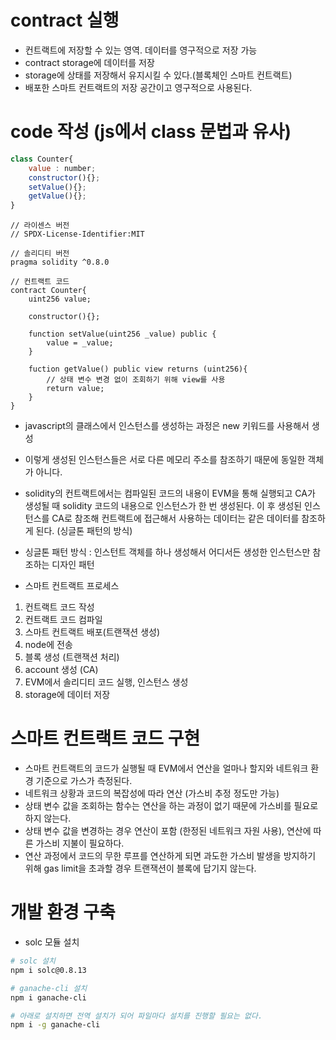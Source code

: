 # contract 실행

- 컨트랙트에 저장할 수 있는 영역. 데이터를 영구적으로 저장 가능
- contract storage에 데이터를 저장
- storage에 상태를 저장해서 유지시킬 수 있다.(블록체인 스마트 컨트랙트)
- 배포한 스마트 컨트랙트의 저장 공간이고 영구적으로 사용된다.

# code 작성 (js에서 class 문법과 유사)

```javascript
class Counter{
    value : number;
    constructor(){};
    setValue(){};
    getValue(){};
}
```

```
// 라이센스 버전
// SPDX-License-Identifier:MIT

// 솔리디티 버전
pragma solidity ^0.8.0

// 컨트랙트 코드
contract Counter{
    uint256 value;

    constructor(){};

    function setValue(uint256 _value) public {
        value = _value;
    }

    fuction getValue() public view returns (uint256){
        // 상태 변수 변경 없이 조회하기 위해 view를 사용
        return value;
    }
}
```

- javascript의 클래스에서 인스턴스를 생성하는 과정은 new 키워드를 사용해서 생성
- 이렇게 생성된 인스턴스들은 서로 다른 메모리 주소를 참조하기 때문에 동일한 객체가 아니다.

- solidity의 컨트랙트에서는 컴파일된 코드의 내용이 EVM을 통해 실행되고 CA가 생성될 때 solidity 코드의 내용으로 인스턴스가 한 번 생성된다. 이 후 생성된 인스턴스를 CA로 참조해 컨트랙트에 접근해서 사용하는 데이터는 같은 데이터를 참조하게 된다. (싱글톤 패턴의 방식)

- 싱글톤 패턴 방식 : 인스턴트 객체를 하나 생성해서 어디서든 생성한 인스턴스만 참조하는 디자인 패턴

- 스마트 컨트랙트 프로세스
1. 컨트랙트 코드 작성
2. 컨트랙트 코드 컴파일
3. 스마트 컨트랙트 배포(트랜잭션 생성)
4. node에 전송
5. 블록 생성 (트랜잭션 처리)
6. account 생성 (CA)
7. EVM에서 솔리디티 코드 실행, 인스턴스 생성
8. storage에 데이터 저장

# 스마트 컨트랙트 코드 구현

- 스마트 컨트랙트의 코드가 실행될 때 EVM에서 연산을 얼마나 할지와 네트워크 환경 기준으로 가스가 측정된다.
- 네트워크 상황과 코드의 복잡성에 따라 연산 (가스비 추정 정도만 가능)
- 상태 변수 값을 조회하는 함수는 연산을 하는 과정이 없기 때문에 가스비를 필요로 하지 않는다.
- 상태 변수 값을 변경하는 경우 연산이 포함 (한정된 네트워크 자원 사용), 연산에 따른 가스비 지불이 필요하다.
- 연산 과정에서 코드의 무한 루프를 연산하게 되면 과도한 가스비 발생을 방지하기 위해 gas limit을 초과할 경우 트랜잭션이 블록에 답기지 않는다.

# 개발 환경 구축

- solc 모듈 설치
```sh
# solc 설치
npm i solc@0.8.13

# ganache-cli 설치
npm i ganache-cli 

# 아래로 설치하면 전역 설치가 되어 파일마다 설치를 진행할 필요는 없다.
npm i -g ganache-cli 
```